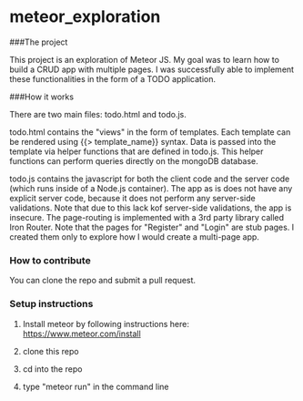 # meteor_exploration

###The project

This project is an exploration of Meteor JS.  My goal was to learn how to build a CRUD app with multiple pages.  I was successfully able to implement these functionalities in the form of a TODO application.


###How it works

There are two main files: todo.html and todo.js.

todo.html contains the "views" in the form of templates.  Each template can be rendered using {{> template_name}} syntax.  Data is passed into the template via helper functions that are defined in todo.js.  This helper functions can perform queries directly on the mongoDB database.

todo.js contains the javascript for both the client code and the server code (which runs inside of a Node.js container).  The app as is does not have any explicit server code, because it does not perform any server-side validations.  Note that due to this lack kof server-side validations, the app is insecure.
The page-routing is implemented with a 3rd party library called Iron Router.  Note that the pages for "Register" and "Login" are stub pages.  I created them only to explore how I would create a multi-page app.

### How to contribute

You can clone the repo and submit a pull request.


### Setup instructions

1) Install meteor by following instructions here: https://www.meteor.com/install

2) clone this repo

3) cd into the repo

4) type "meteor run" in the command line
